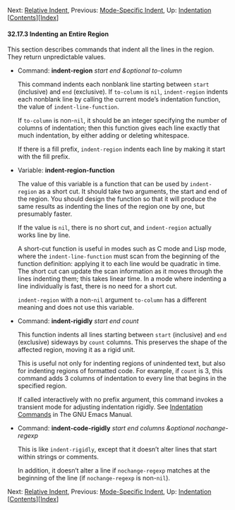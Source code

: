 

Next: [Relative Indent](Relative-Indent.html), Previous: [Mode-Specific Indent](Mode_002dSpecific-Indent.html), Up: [Indentation](Indentation.html)   \[[Contents](index.html#SEC_Contents "Table of contents")]\[[Index](Index.html "Index")]

#### 32.17.3 Indenting an Entire Region

This section describes commands that indent all the lines in the region. They return unpredictable values.

*   Command: **indent-region** *start end \&optional to-column*

    This command indents each nonblank line starting between `start` (inclusive) and `end` (exclusive). If `to-column` is `nil`, `indent-region` indents each nonblank line by calling the current mode’s indentation function, the value of `indent-line-function`.

    If `to-column` is non-`nil`, it should be an integer specifying the number of columns of indentation; then this function gives each line exactly that much indentation, by either adding or deleting whitespace.

    If there is a fill prefix, `indent-region` indents each line by making it start with the fill prefix.

<!---->

*   Variable: **indent-region-function**

    The value of this variable is a function that can be used by `indent-region` as a short cut. It should take two arguments, the start and end of the region. You should design the function so that it will produce the same results as indenting the lines of the region one by one, but presumably faster.

    If the value is `nil`, there is no short cut, and `indent-region` actually works line by line.

    A short-cut function is useful in modes such as C mode and Lisp mode, where the `indent-line-function` must scan from the beginning of the function definition: applying it to each line would be quadratic in time. The short cut can update the scan information as it moves through the lines indenting them; this takes linear time. In a mode where indenting a line individually is fast, there is no need for a short cut.

    `indent-region` with a non-`nil` argument `to-column` has a different meaning and does not use this variable.

<!---->

*   Command: **indent-rigidly** *start end count*

    This function indents all lines starting between `start` (inclusive) and `end` (exclusive) sideways by `count` columns. This preserves the shape of the affected region, moving it as a rigid unit.

    This is useful not only for indenting regions of unindented text, but also for indenting regions of formatted code. For example, if `count` is 3, this command adds 3 columns of indentation to every line that begins in the specified region.

    If called interactively with no prefix argument, this command invokes a transient mode for adjusting indentation rigidly. See [Indentation Commands](https://www.gnu.org/software/emacs/manual/html_node/emacs/Indentation-Commands.html#Indentation-Commands) in The GNU Emacs Manual.

<!---->

*   Command: **indent-code-rigidly** *start end columns \&optional nochange-regexp*

    This is like `indent-rigidly`, except that it doesn’t alter lines that start within strings or comments.

    In addition, it doesn’t alter a line if `nochange-regexp` matches at the beginning of the line (if `nochange-regexp` is non-`nil`).

Next: [Relative Indent](Relative-Indent.html), Previous: [Mode-Specific Indent](Mode_002dSpecific-Indent.html), Up: [Indentation](Indentation.html)   \[[Contents](index.html#SEC_Contents "Table of contents")]\[[Index](Index.html "Index")]
